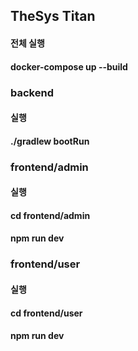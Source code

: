## TheSys Titan 
#### 전체 실행
#### docker-compose up --build

###  backend
####  실행
####  ./gradlew bootRun

###  frontend/admin
####  실행
####  cd frontend/admin
####  npm run dev


###  frontend/user
####  실행
####  cd frontend/user
####  npm run dev